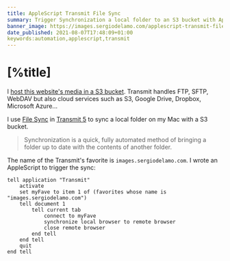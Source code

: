 ```yaml
---
title: AppleScript Transmit File Sync
summary: Trigger Synchronization a local folder to an S3 bucket with AppleScript
banner_image: https://images.sergiodelamo.com/applescript-transmit-file-sync.png
date_published: 2021-08-07T17:48:09+01:00
keywords:automation,applescript,transmit
---
```


# [%title]

I [host this website's media in a S3 bucket](https://sergiodelamo.com/blog/static-website-hosting-with-aws.html). 
Transmit handles FTP, SFTP, WebDAV but also cloud services such as S3, Google Drive, Dropbox, Microsoft Azure...

I use [File Sync](https://library.panic.com/transmit/transmit5/synchronize/) in [Transmit 5](https://panic.com/transmit/) to sync a local folder on my Mac with a S3 bucket. 

> Synchronization is a quick, fully automated method of bringing a folder up to date with the contents of another folder. 

The name of the Transmit's favorite is `images.sergiodelamo.com`. I wrote an AppleScript to trigger the sync:

```applescript
tell application "Transmit"
    activate    
    set myFave to item 1 of (favorites whose name is "images.sergiodelamo.com")    
    tell document 1
        tell current tab
            connect to myFave
            synchronize local browser to remote browser
            close remote browser
        end tell
    end tell    
    quit
end tell
```

